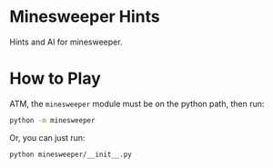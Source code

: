 # Minesweeper Hints

Hints and AI for minesweeper.


# How to Play

ATM, the `minesweeper` module must be on the python path, then run:

```bash
python -m minesweeper
```

Or, you can just run:

```bash
python minesweeper/__init__.py
```

